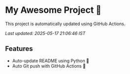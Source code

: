 # My Awesome Project 🚀

This project is automatically updated using GitHub Actions.

_Last updated: 2025-05-17 21:06:46 IST_

## Features
- Auto-update README using Python 🐍
- Auto Git push with GitHub Actions 🤖
